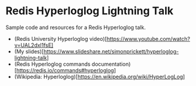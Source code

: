 # Redis Hyperloglog Lightning Talk

Sample code and resources for a Redis Hyperloglog talk.

* (Redis University Hyperloglog video)[https://www.youtube.com/watch?v=UAL2dxl1fsE]
* (My slides)[https://www.slideshare.net/simonprickett/hyperloglog-lightning-talk]
* (Redis Hyperloglog commands documentation)[https://redis.io/commands#hyperloglog]
* (Wikipedia: Hyperloglog)[https://en.wikipedia.org/wiki/HyperLogLog]
